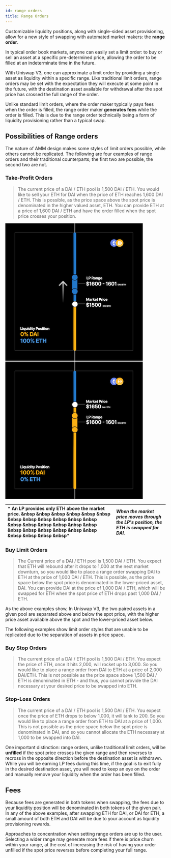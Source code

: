 ```yaml
---
id: range-orders
title: Range Orders
---
```

Customizable liquidity positions, along with single-sided asset provisioning, allow for a new style of swapping with automated market makers: the **range order**.

In typical order book markets, anyone can easily set a limit order: to buy or sell an asset at a specific pre-determined price, allowing the order to be filled at an indeterminate time in the future. 

With Uniswap V3, one can approximate a limit order by providing a single asset as liquidity within a specific range. Like traditional limit orders, range orders may be set with the expectation they will execute at some point in the future, with the destination asset available for withdrawal after the spot price has crossed the full range of the order. 

Unlike standard limit orders, where the order maker typically pays fees when the order is filled, the range order maker **generates fees** while the order is filled. This is due to the range order technically being a form of liquidity provisioning rather than a typical swap. 

## Possibilities of Range orders

The nature of AMM design makes some styles of limit orders possible, while others cannot be replicated. The following are four examples of range orders and their traditional counterparts; the first two are possible, the second two are not. 


### Take-Profit Orders

> The current price of a DAI / ETH pool is 1,500 DAI / ETH. You would like to sell your ETH for DAI when the price of ETH reaches 1,600 DAI / ETH. This is possible, as the price space above the spot price is denominated in the higher valued asset, ETH. You can provide ETH at a price of 1,600 DAI / ETH and have the order filled when the spot price crosses your position.

![Profit Taking](RangeOrder1.png) ![Profit Taking](RangeOrder2.png)

| * An LP provides only ETH above the market price. &nbsp &nbsp &nbsp &nbsp &nbsp &nbsp &nbsp &nbsp &nbsp &nbsp &nbsp &nbsp &nbsp &nbsp &nbsp &nbsp &nbsp &nbsp &nbsp &nbsp &nbsp &nbsp &nbsp &nbsp &nbsp &nbsp &nbsp &nbsp* | *When the market price moves through the LP's position, the ETH is swapped for DAI.* | 
| :--------------- | :-------- |

### Buy Limit Orders

> The Current price of a DAI / ETH pool is 1,500 DAI / ETH. You expect that ETH will rebound after it drops to 1,000 at the next market downturn, so you would like to place a range order swapping DAI to ETH at the price of 1,000 DAI / ETH. This is possible, as the price space below the spot price is denominated in the lower-priced asset, DAI. You can provide DAI at the price of 1,000 DAI / ETH, which will be swapped for ETH when the spot price of ETH drops past 1,000 DAI / ETH.


As the above examples show, In Uniswap V3, the two paired assets in a given pool are separated above and below the spot price, with the higher price asset available above the spot and the lower-priced asset below. 

The following examples show limit order styles that are unable to be replicated due to the separation of assets in price space.

### Buy Stop Orders

> The current price of a DAI / ETH pool is 1,500 DAI / ETH. You expect the price of ETH, once it hits 2,000, will rocket up to 3,000. So you would like to place a range order from DAI to ETH at a price of 2,000 DAI/ETH. This is not possible as the price space above 1,500 DAI / ETH is denominated in ETH - and thus, you cannot provide the DAI necessary at your desired price to be swapped into ETH.

### Stop-Loss Orders

> The current price of a DAI / ETH pool is 1,500 DAI / ETH. You expect once the price of ETH drops to below 1,000, it will tank to 200. So you would like to place a range order from ETH to DAI at a price of 1,000. This is not possible as the price space below the spot price is denominated in DAI, and so you cannot allocate the ETH necessary at 1,000 to be swapped into DAI. 

One important distinction: range orders, unlike traditional limit orders, will be **unfilled** if the spot price crosses the given range and then reverses to recross in the opposite direction before the destination asset is withdrawn. While you will be earning LP fees during this time, if the goal is to exit fully in the desired destination asset, you will need to keep an eye on the order and manually remove your liquidity when the order has been filled.

## Fees
 
Because fees are generated in both tokens when swapping, the fees due to your liquidity position will be denominated in both tokens of the given pair. In any of the above examples, after swapping ETH for DAI, or DAI for ETH, a small amount of both ETH and DAI will be due to your account as liquidity provisioning rewards.

Approaches to concentration when setting range orders are up to the user. Selecting a wider range may generate more fees if there is price churn within your range, at the cost of increasing the risk of having your order unfilled if the spot price reverses before completing your full range.